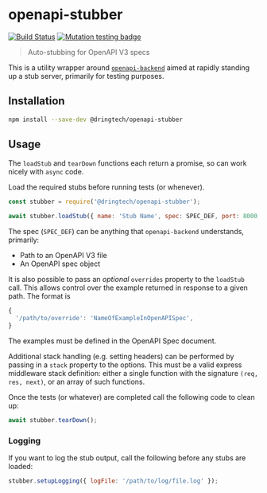 # openapi-stubber

[![Build Status](https://travis-ci.org/dringtech/openapi-stubber.svg?branch=master)](https://travis-ci.org/dringtech/openapi-stubber)
[![Mutation testing badge](https://badge.stryker-mutator.io/github.com/dringtech/openapi-stubber/master)](https://stryker-mutator.github.io)

> Auto-stubbing for OpenAPI V3 specs

This is a utility wrapper around [`openapi-backend`](https://www.npmjs.com/package/openapi-backend) aimed
at rapidly standing up a stub server, primarily for testing purposes.

## Installation

```sh
npm install --save-dev @dringtech/openapi-stubber
```

## Usage

The `loadStub` and `tearDown` functions each return a promise, so can work nicely with
`async` code.

Load the required stubs before running tests (or whenever).

```js
const stubber = require('@dringtech/openapi-stubber');

await stubber.loadStub({ name: 'Stub Name', spec: SPEC_DEF, port: 8000, overrides: OVERRIDES });
```

The spec (`SPEC_DEF`) can be anything that `openapi-backend` understands, primarily:

* Path to an OpenAPI V3 file
* An OpenAPI spec object

It is also possible to pass an _optional_ `overrides` property to the `loadStub` call. This allows 
control over the example returned in response to a given path. The format is

```js
{
  '/path/to/override': 'NameOfExampleInOpenAPISpec',
}
```

The examples must be defined in the OpenAPI Spec document.

Additional stack handling (e.g. setting headers) can be performed by passing in a `stack` property
to the options. This must be a valid express middleware stack definition: either a single function
with the signature `(req, res, next)`, or an array of such functions.

Once the tests (or whatever) are completed call the following code to clean up:

```js
await stubber.tearDown();
```

### Logging

If you want to log the stub output, call the following before any stubs are loaded:

```js
stubber.setupLogging({ logFile: '/path/to/log/file.log' });
```
